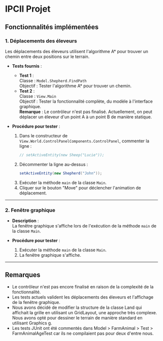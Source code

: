 # IPCII Projet

## Fonctionnalités implémentées

### 1. **Déplacements des éleveurs**
Les déplacements des éleveurs utilisent l'algorithme A* pour trouver un chemin entre deux positions sur le terrain.

- **Tests fournis** :
    - **Test 1** :  
      Classe : `Model.Shepherd.FindPath`  
      Objectif : Tester l'algorithme A* pour trouver un chemin.
    - **Test 2** :  
      Classe : `View.Main`  
      Objectif : Tester la fonctionnalité complète, du modèle à l'interface graphique.  
      **Remarque** : Le contrôleur n'est pas finalisé. Actuellement, on peut déplacer un éleveur d'un point A à un point B de manière statique.

- **Procédure pour tester** :
    1. Dans le constructeur de `View.World.ControlPanelComponents.ControlPanel`, commenter la ligne :
       ```java
       // setActiveEntity(new Sheep("Lucie"));
       ```
    2. Décommenter la ligne au-dessus :
       ```java
       setActiveEntity(new Shepherd("John"));
       ```
    3. Exécuter la méthode `main` de la classe `Main`.
    4. Cliquer sur le bouton "Move" pour déclencher l'animation de déplacement.

---

### 2. **Fenêtre graphique**
- **Description** :  
  La fenêtre graphique s'affiche lors de l'exécution de la méthode `main` de la classe `Main`.

- **Procédure pour tester** :
    1. Exécuter la méthode `main` de la classe `Main`.
    2. La fenêtre graphique s'affiche.

---

## Remarques
- Le contrôleur n'est pas encore finalisé en raison de la complexité de la fonctionnalité.
- Les tests actuels valident les déplacements des éleveurs et l'affichage de la fenêtre graphique.
- Nous avons décidé de modifier la structure de la classe Land qui affichait la grille en utilisant un GridLayout, une approche très complexe. Nous avons opté pour dessiner le terrain de manière standard en utilisant Graphics g.
- Les tests JUnit ont été commentés dans Model > FarmAnimal > Test > FarmAnimalAgeTest car ils ne compilaient pas pour deux d'entre nous.